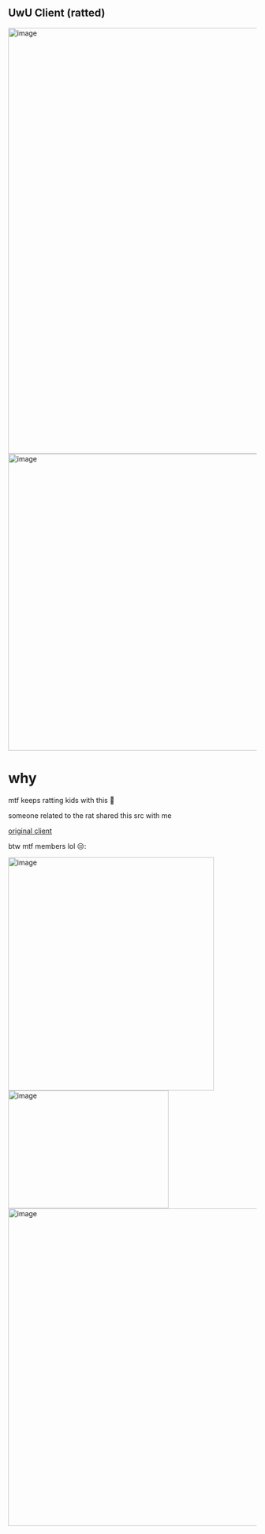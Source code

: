 ## UwU Client (ratted)

<img width="1423" height="862" alt="image" src="https://github.com/user-attachments/assets/215f158f-d46c-4cc4-97fb-5fae72a5ec69" />

<img width="599" height="601" alt="image" src="https://github.com/user-attachments/assets/a8904348-12e1-4dae-9eda-05a14442f46d" />

# why
mtf keeps ratting kids with this 🤣 

someone related to the rat shared this src with me

[original client](https://github.com/randomguy3725/MoonLight) 


btw mtf members lol 😒:

<img width="417" height="472" alt="image" src="https://github.com/user-attachments/assets/57e3e6ab-b4cd-42e4-a756-18f78353a2f1" />

<img width="325" height="239" alt="image" src="https://github.com/user-attachments/assets/3e940163-1c1c-4c50-8ea8-20fc714dd418" />

<img width="732" height="643" alt="image" src="https://github.com/user-attachments/assets/3665e3b9-fd21-4f6f-840d-a8eb9088df7c" />





